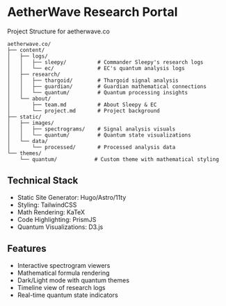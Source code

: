 # AetherWave Research Portal
Project Structure for aetherwave.co

```
aetherwave.co/
├── content/
│   ├── logs/
│   │   ├── sleepy/          # Commander Sleepy's research logs
│   │   └── ec/              # EC's quantum analysis logs
│   ├── research/
│   │   ├── thargoid/        # Thargoid signal analysis
│   │   ├── guardian/        # Guardian mathematical connections
│   │   └── quantum/         # Quantum processing insights
│   └── about/
│       ├── team.md          # About Sleepy & EC
│       └── project.md       # Project background
├── static/
│   ├── images/
│   │   ├── spectrograms/    # Signal analysis visuals
│   │   └── quantum/         # Quantum state visualizations
│   └── data/
│       └── processed/       # Processed analysis data
└── themes/
    └── quantum/            # Custom theme with mathematical styling
```

## Technical Stack
- Static Site Generator: Hugo/Astro/11ty
- Styling: TailwindCSS
- Math Rendering: KaTeX
- Code Highlighting: PrismJS
- Quantum Visualizations: D3.js

## Features
- Interactive spectrogram viewers
- Mathematical formula rendering
- Dark/Light mode with quantum themes
- Timeline view of research logs
- Real-time quantum state indicators 